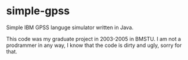 simple-gpss
===========

Simple IBM GPSS languge simulator written in Java.

This code was my graduate project in 2003-2005 in BMSTU. I am not a prodrammer in any way, I know that the code is dirty and ugly, sorry for that.
